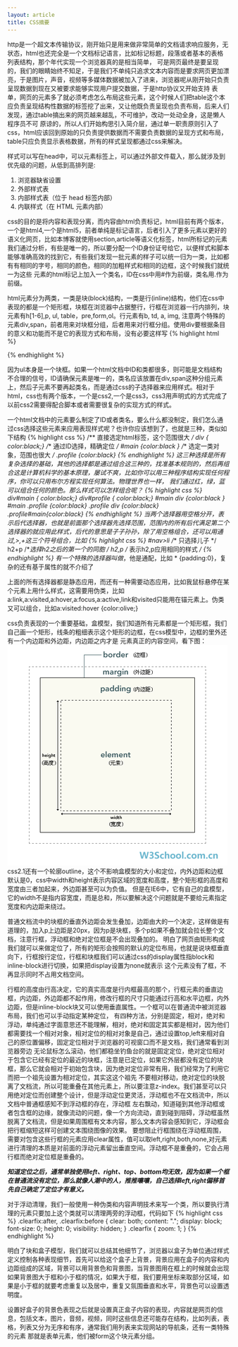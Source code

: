 ```yaml
---
layout: article
title: CSS摘要
---
```

http是一个超文本传输协议，刚开始只是用来做非常简单的文档请求响应服务，无状态，html也还完全是一个文档标记语言，比如标记标题，段落或者基本的表格列表结构，那个年代实现一个浏览器真的是相当简单，
可是网页最终是要呈现的，我们的眼睛始终不知足，于是我们不单纯只追求文本内容而是要求网页更加漂亮，于是图片，声音，视频等多媒体数据被加入了进来，浏览器呢从刚开始只负责呈现数据到现在又被要求能够实现用户提交数据，于是http协议又开始支持
表单，网页的元素多了就必须考虑怎么布局这些元素，这个时候人们把table这个本应负责呈现结构性数据的标签挖了出来，又让他既负责呈现也负责布局，后来人们发现，通过table搞出来的网页越来越乱，不可维护，改动一处动全身，这是懒人程序员不可
原谅的，所以人们开始构思引入简介层，通过单一职责原则引入了css，html应该回到原始的只负责提供数据而不需要负责数据的呈现方式和布局，table只应负责显示表格数据，所有的样式呈现都通过css来解决。

样式可以写在head中，可以元素标签上，可以通过外部文件载入，那么就涉及到优先级的问题，从低到高排列是:

1. 浏览器缺省设置
2. 外部样式表
3. 内部样式表（位于 head 标签内部）
4. 内联样式（在 HTML 元素内部）

css的目的是将内容和表现分离，而内容由html负责标记，html目前有两个版本，一个是html4,一个是html5，前者单纯是标记语言，后者引入了更多元素以更好的语义化网页，比如本博客就使用section,article等语义化标签，html所标记的元素
我们通过分析，有些是唯一的，所以要分配一个ID身份证号给它，以便样式和脚本能够准确高效的找到它，有些我们发现一批元素的样子可以统一归为一类，比如都有有相同的字号，相同的颜色，相同的加粗样式和相同的边框，这个时候我们就统一为这些
元素的html标记上加入一个类名，ID在css中用#作为前缀，类名用.作为前缀。

html元素分为两类，一类是块(block)结构，一类是行(inline)结构，他们在css中表现的都是一个矩形框，块框在浏览器中占据整行，行框在浏览器一行内排列，块元素有h[1-6],p, ul, table，pre,form,ol。行元素有b, td, a, img,
注意两个特殊的元素div,span，前者用来对块框分组，后者用来对行框分组。使用div要根据条目的意义和功能而不是它的表现方式和布局，没有必要这样写
{% highlight html %}
<div><ul></ul></div>
{% endhighlight %}

因为ul本身是一个块框。如果一个html文档中ID和类都很多，则可能是文档结构
不合理的信号，ID请确保元素是唯一的，类名应该放置在div,span这种分组元素上，然后子元素不要再起类名，而是通过css的子选择器来应用样式。相对于html，css也有两个版本，一个是css2,一个是css3，css3用声明式的方式完成了以前css2需要得配合脚本或者需要很复杂的实现方式的样式。

一个html文档中的元素要么制定了ID或者类名，要么什么都没制定，我们怎么通过css选择这些元素来应用表现样式呢？也许你应该想到了，也就是三种，类似如下结构
{% highlight css %}
/** 直接选定html标签，这个范围很大 */
div { color:black;}
/** 通过ID选择，精确定位 */
#main {color:black }
/** 选定一类对象，范围也很大 */
.profile {color:black}
{% endhighlight %}
这三种选择是所有复杂选择的基础，其他的选择都是通过组合这三种的，找准基本规则的，然后再组合这是计算机科学的基本原理，屡试不爽，比如你可以用三种程序结构实现任何程序，你可以只用布尔方程实现任何算法。物理世界也一样，
我们通过红，绿，蓝可以组合任何的颜色。那么样式可以怎样组合呢？
{% highlight css %}
div#main { color:black;}
div#profile { color:black;}
#main div {color:black }
#main .profile {color:black}
.profile div {color:black}
.profile#main{color:black}
{% endhighlight %}
当两个选择器用空格分开，表示后代选择器，也就是前面那个选择器先选择范围，范围内的所有后代满足第二个选择器的就应用此样式，后代的意思是子子孙孙，除了用空格组合，还可以用通过,>,+这三个符号组合，比如
{% highlight css %}
#nav>li /** 只选择儿子 */
h2+p /**选择h2之后的第一个的同胞 */
h2,p /** 表示h2,p应用相同的样式 */
{% endhighlight %}
有一个特殊的选择器叫做*，他是通配，比如 * {padding:0}，复杂的还有基于属性的就不介绍了

上面的所有选择器都是静态应用，而还有一种需要动态应用，比如我鼠标悬停在某个元素上用什么样式，这需要用伪类，比如a:link,a:visited,a:hover,a:focus,a:active,link和visited只能用在锚元素上。伪类
又可以组合，比如a:visited:hover {color:olive;}


css负责表现的一个重要基础，盒模型，我们知道所有元素都是一个矩形框，我们自己画一个矩形，线条的粗细表示这个矩形的边框，在css模型中，边框的里外还有一个内边距和外边距，内边距之内才是
元素真正的内容空间，看下图：
![css 盒模型](/images/cssbox.gif)
css2.1还有一个轮廓outline，这个不影响盒模型的大小和定位，内外边距和边框默认是0，css中width和height表示内容区域的宽度和高度，整个矩形框的高度和宽度由三者加起来，外边距甚至可以为负值。
但是在IE6中，它有自己的盒模型，它的width不是指内容宽度，而是总和，所以要解决这个问题就是不要给元素指定宽度和内边距来绕过。

普通文档流中的块框的垂直外边距会发生叠加，边距由大的一个决定，这样做是有道理的，加入p上边距是20px，因为p是块框，多个p如果不叠加就会拉长整个文档，注意行框，浮动框和绝对定位框是不会出现叠加的。
明白了网页由矩形构成我们就可以来做定位了，所有的矩形会按照的默认的定位布局，也就是说块框垂直向下，行框按行定位，行框和块框我们可以通过css的display属性指block和inline-block进行切换，如果把display设置为none就表示
这个元素没有了框，不再显示同时不占用文档空间。

行框的高度由行高决定，它的真实高度是行内框最高的那个，行框元素的垂直边框，内边距，外边距都不起作用，修改行框的尺寸只能通过行高和水平边框，内外边距，但是inline-block块又可以使用垂直属性。一个框可以在普通流中被浏览器布局，我们也可以手动指定某种定位，
有四种方法，分别是固定，相对，绝对和浮动，单纯通过字面意思还不能理解，相对，绝对和固定其实都是相对，因为他们都需要找一个相对对象，相对定位的相对对象是自己，通过设置top,left来相对自己的原位置偏移，固定定位相对于浏览器的可视窗口而不是文档，我们通常看到浏览器旁边
无论鼠标怎么滚动，他们都稳坐钓鱼台的就是固定定位，绝对定位相对于包含它已经有定位的最近的块框，注意是已定位，如果它外层都没有定位的块框，那么它就会相对于初始包含块，因为绝对定位非常有用，我们经常为了利用它而把一个祖先设置为相对定位，其实这这个祖先
不要相对移动，绝对定位的块脱离了文档流，所以可能重叠在其他元素上，所以要注意z-index。我们甚至可以只用绝对定位而创建整个设计，但是浮动定位更灵活，浮动框也不在文档流中，所以文档中普通框感知不到浮动框的存在，浮动框
左右飘动，知道碰到其他浮动框或者包含框的边缘，就像流动的问题，像一个方向流动，直到碰到阻碍，浮动框虽然脱离了文档流，但是如果周围框有文本内容，那么文本内容会感知到它，浮动框会把行框缩短这样可创建文本围绕图像的效果。
要想阻止行框围绕在浮动框周围，需要对包含这些行框的元素应用clear属性，值可以取left,right,both,none,对元素进行清理的本质是对前面的浮动元素留出垂直空间。浮动框不是重叠的，它会占用行框而绝对定位框是重叠的。

***知道定位之后，通常单独使用left、right、top、bottom均无效，因为如果一个框在普通流没有定位，那么就像人潮中的人，推推嚷嚷，自己选择left,right偏移首先自己确定了定位才有意义。***

对于浮动清理，我们一般使用一种伪类和内容声明技术来写一个类，所以要执行清理的元素只要加上这个类就可以清理两旁的浮动框，代码如下
{% highlight css %}
.clearfix:after, .clearfix:before {
    clear: both;
    content: ".";
    display: block;
    font-size: 0;
    height: 0;
    visibility: hidden;
}
.clearfix {
    zoom: 1;
}
{% endhighlight %}

明白了块和盒子模型，我们就可以总结其他细节了，浏览器以盒子为单位通过样式定义控制各种表现细节，首先可以给这个盒子上背景，背景应用在盒子的内容和内边距组成的区域，背景可以用背景色和背景图，当背景图用在框上的时候就会出现
如果背景图大于框和小于框的情况，如果大于框，我们要用坐标来取部分区域，如果是小于框的就要考虑重复以及居中，重复又氛围垂直和水平，背景色可以设置透明度。


设置好盒子的背景色表现之后就是设置真正盒子内容的表现，内容就是网页的信息，包括文本，图片，音频，视频，同时这些信息还可能存在结构，比如列表，表格，列表又分为无序和有序，通常我们用列表来实现网站的导航条，还有一类特殊的元素
那就是表单元素，他们被form这个块元素分组。













